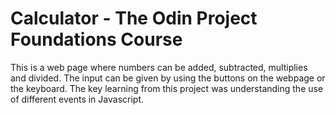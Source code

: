 # Calculator - The Odin Project Foundations Course
This is a web page where numbers can be added, subtracted, multiplies and divided. The input can be given by using the buttons on the webpage or the keyboard. 
The key learning from this project was understanding the use of different events in Javascript. 
